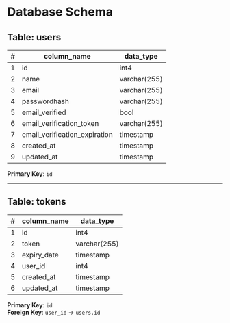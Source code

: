 # Database Schema

## Table: users

| #  | column_name                 | data_type     |
|----|-----------------------------|---------------|
| 1  | id                          | int4          |
| 2  | name                        | varchar(255)  |
| 3  | email                       | varchar(255)  |
| 4  | passwordhash                | varchar(255)  |
| 5  | email_verified              | bool          |
| 6  | email_verification_token    | varchar(255)  |
| 7  | email_verification_expiration | timestamp   |
| 8  | created_at                  | timestamp     |
| 9  | updated_at                  | timestamp     |

**Primary Key**: `id`

---

## Table: tokens

| #  | column_name  | data_type     |
|----|--------------|---------------|
| 1  | id           | int4          |
| 2  | token        | varchar(255)  |
| 3  | expiry_date  | timestamp     |
| 4  | user_id      | int4          |
| 5  | created_at   | timestamp     |
| 6  | updated_at   | timestamp     |

**Primary Key**: `id`  
**Foreign Key**: `user_id` → `users.id`

